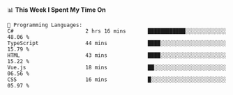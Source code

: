 <!--START_SECTION:waka-->
📊 **This Week I Spent My Time On** 

```text
💬 Programming Languages: 
C#                       2 hrs 16 mins       ████████████░░░░░░░░░░░░░   48.06 % 
TypeScript               44 mins             ████░░░░░░░░░░░░░░░░░░░░░   15.79 % 
HTML                     43 mins             ████░░░░░░░░░░░░░░░░░░░░░   15.22 % 
Vue.js                   18 mins             ██░░░░░░░░░░░░░░░░░░░░░░░   06.56 % 
CSS                      16 mins             █░░░░░░░░░░░░░░░░░░░░░░░░   05.97 % 
```


<!--END_SECTION:waka-->
